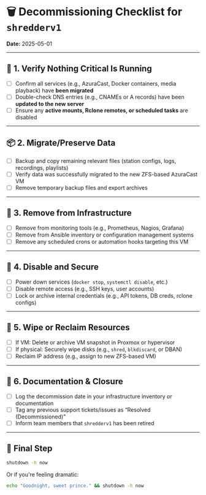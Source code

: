 # 🗑️ Decommissioning Checklist for `shredderv1`

**Date:** 2025-05-01

---

## 🔐 1. Verify Nothing Critical Is Running
- [ ] Confirm all services (e.g., AzuraCast, Docker containers, media playback) have **been migrated**
- [ ] Double-check DNS entries (e.g., CNAMEs or A records) have been **updated to the new server**
- [ ] Ensure any **active mounts, Rclone remotes, or scheduled tasks** are disabled

---

## 📦 2. Migrate/Preserve Data
- [ ] Backup and copy remaining relevant files (station configs, logs, recordings, playlists)
- [ ] Verify data was successfully migrated to the new ZFS-based AzuraCast VM
- [ ] Remove temporary backup files and export archives

---

## 🧹 3. Remove from Infrastructure
- [ ] Remove from monitoring tools (e.g., Prometheus, Nagios, Grafana)
- [ ] Remove from Ansible inventory or configuration management systems
- [ ] Remove any scheduled crons or automation hooks targeting this VM

---

## 🔧 4. Disable and Secure
- [ ] Power down services (`docker stop`, `systemctl disable`, etc.)
- [ ] Disable remote access (e.g., SSH keys, user accounts)
- [ ] Lock or archive internal credentials (e.g., API tokens, DB creds, rclone configs)

---

## 🧽 5. Wipe or Reclaim Resources
- [ ] If VM: Delete or archive VM snapshot in Proxmox or hypervisor
- [ ] If physical: Securely wipe disks (e.g., `shred`, `blkdiscard`, or DBAN)
- [ ] Reclaim IP address (e.g., assign to new ZFS-based VM)

---

## 📜 6. Documentation & Closure
- [ ] Log the decommission date in your infrastructure inventory or documentation
- [ ] Tag any previous support tickets/issues as “Resolved (Decommissioned)”
- [ ] Inform team members that `shredderv1` has been retired

---

## 🚫 Final Step
```bash
shutdown -h now
```

Or if you're feeling dramatic:
```bash
echo "Goodnight, sweet prince." && shutdown -h now
```
